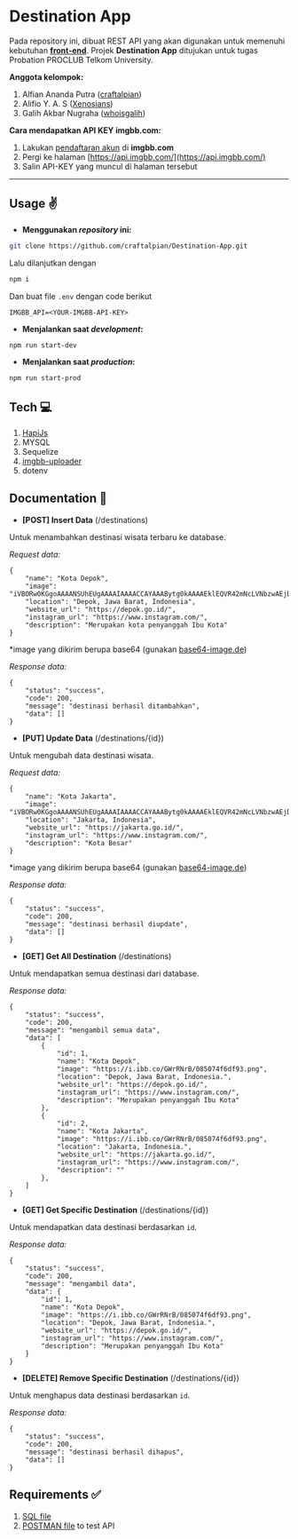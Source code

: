 # Destination App
Pada repository ini, dibuat REST API yang akan digunakan untuk memenuhi kebutuhan __[front-end](https://github.com/whoisgalih/destination-app)__. Projek __Destination App__ ditujukan untuk tugas Probation PROCLUB Telkom University.

__Anggota kelompok:__
1. Alfian Ananda Putra ([craftalpian](https://github.com/craftalpian))
1. Alifio Y. A. S ([Xenosians](https://github.com/Xenosians))
1. Galih Akbar Nugraha ([whoisgalih](https://github.com/whoisgalih))

__Cara mendapatkan API KEY imgbb.com:__
1. Lakukan [pendaftaran akun](https://imgbb.com) di __imgbb.com__
1. Pergi ke halaman [https://api.imgbb.com/](https://api.imgbb.com/)
1. Salin API-KEY yang muncul di halaman tersebut
---

## Usage ✌
* __Menggunakan _repository_ ini:__
```sh
git clone https://github.com/craftalpian/Destination-App.git
```
Lalu dilanjutkan dengan
```sh
npm i
```
Dan buat file `.env` dengan code berikut
```
IMGBB_API=<YOUR-IMGBB-API-KEY>
```


* __Menjalankan saat _development_:__
```sh
npm run start-dev
```

* __Menjalankan saat _production_:__
```sh
npm run start-prod
```

## Tech 💻
1. [HapiJs](https://hapi.dev/)
1. MYSQL
1. Sequelize
1. [imgbb-uploader](https://www.npmjs.com/package/imgbb-uploader)
1. dotenv

## Documentation 📖
* __[POST] Insert Data__ (/destinations)

Untuk menambahkan destinasi wisata terbaru ke database.

_Request data:_
```
{
    "name": "Kota Depok",
    "image": "iVBORw0KGgoAAAANSUhEUgAAAAIAAAACCAYAAABytg0kAAAAEklEQVR42mNcLVNbzwAEjDAGACcSA4kB6ARiAAAAAElFTkSuQmCC",
    "location": "Depok, Jawa Barat, Indonesia",
    "website_url": "https://depok.go.id/",
    "instagram_url": "https://www.instagram.com/",
    "description": "Merupakan kota penyanggah Ibu Kota"
}
```
*image yang dikirim berupa base64 (gunakan [base64-image.de](https://www.base64-image.de/))

_Response data:_
```
{
    "status": "success",
    "code": 200,
    "message": "destinasi berhasil ditambahkan",
    "data": []
}
```
* __[PUT] Update Data__ (/destinations/{id})

Untuk mengubah data destinasi wisata.

_Request data:_
```
{
    "name": "Kota Jakarta",
    "image": "iVBORw0KGgoAAAANSUhEUgAAAAIAAAACCAYAAABytg0kAAAAEklEQVR42mNcLVNbzwAEjDAGACcSA4kB6ARiAAAAAElFTkSuQmCC",
    "location": "Jakarta, Indonesia",
    "website_url": "https://jakarta.go.id/",
    "instagram_url": "https://www.instagram.com/",
    "description": "Kota Besar"
}
```
*image yang dikirim berupa base64 (gunakan [base64-image.de](https://www.base64-image.de/))

_Response data:_
```
{
    "status": "success",
    "code": 200,
    "message": "destinasi berhasil diupdate",
    "data": []
}
```
* __[GET] Get All Destination__ (/destinations)

Untuk mendapatkan semua destinasi dari database.

_Response data:_
```
{
    "status": "success",
    "code": 200,
    "message": "mengambil semua data",
    "data": [
        {
            "id": 1,
            "name": "Kota Depok",
            "image": "https://i.ibb.co/GWrRNrB/085074f6df93.png",
            "location": "Depok, Jawa Barat, Indonesia.",
            "website_url": "https://depok.go.id/",
            "instagram_url": "https://www.instagram.com/",
            "description": "Merupakan penyanggah Ibu Kota"
        },
        {
            "id": 2,
            "name": "Kota Jakarta",
            "image": "https://i.ibb.co/GWrRNrB/085074f6df93.png",
            "location": "Jakarta, Indonesia.",
            "website_url": "https://jakarta.go.id/",
            "instagram_url": "https://www.instagram.com/",
            "description": ""
        },
    ]
}
```
* __[GET] Get Specific Destination__ (/destinations/{id})

Untuk mendapatkan data destinasi berdasarkan `id`.

_Response data:_
```
{
    "status": "success",
    "code": 200,
    "message": "mengambil data",
    "data": {
        "id": 1,
        "name": "Kota Depok",
        "image": "https://i.ibb.co/GWrRNrB/085074f6df93.png",
        "location": "Depok, Jawa Barat, Indonesia.",
        "website_url": "https://depok.go.id/",
        "instagram_url": "https://www.instagram.com/",
        "description": "Merupakan penyanggah Ibu Kota"
    }
}
```
* __[DELETE] Remove Specific Destination__ (/destinations/{id})

Untuk menghapus data destinasi berdasarkan `id`.

_Response data:_
```
{
    "status": "success",
    "code": 200,
    "message": "destinasi berhasil dihapus",
    "data": []
}
```

## Requirements ✅
1. [SQL file](https://github.com/craftalpian/Destination-App/blob/main/destination_app.sql)
1. [POSTMAN file](https://github.com/craftalpian/Destination-App/blob/main/Destination%20App.postman_collection.json) to test API
